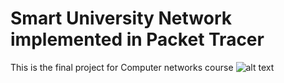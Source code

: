 # Smart University Network implemented in Packet Tracer
This is the final project for Computer networks course
![alt text](https://github.com//FaisalBalamash/Smart-University-Network-implemented-in-Packet-tracer//blob/image.jpg?raw=true)

